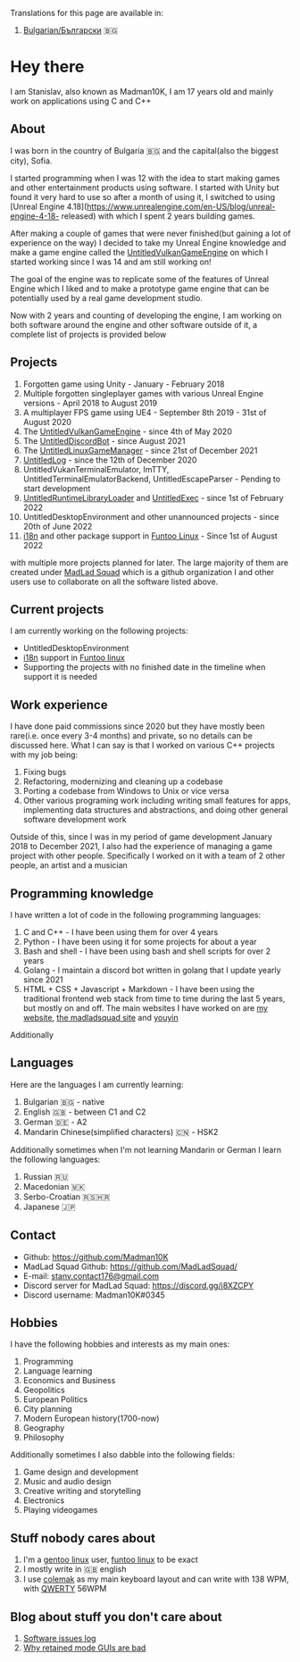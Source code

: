 Translations for this page are available in:
1. [Bulgarian/Български](https://madman10k.github.io/translations/bg/main) 🇧🇬

# Hey there
I am Stanislav, also known as Madman10K, I am 17 years old and mainly work on applications using C and C++

## About
I was born in the country of Bulgaria 🇧🇬 and the capital(also the biggest city), Sofia.

I started programming when I was 12 with the idea to start making games and other entertainment products using software. I started with Unity but found it 
very hard to use so after a month of using it, I switched to using [Unreal Engine 4.18](https://www.unrealengine.com/en-US/blog/unreal-engine-4-18-
released) with which I spent 2 years building games.

After making a couple of games that were never finished(but gaining a lot of experience on the way) I decided to take my Unreal Engine knowledge and make a 
game engine called the [UntitledVulkanGameEngine](https://github.com/MadLadSquad/UntitledVulkanGameEngine) on which I started working since I was 14 and am 
still working on! 

The goal of the engine was to replicate some of the features of Unreal Engine which I liked and to make a prototype game engine that can be potentially 
used by a real game development studio.

Now with 2 years and counting of developing the engine, I am working on both software around the engine and other software outside of it, a complete list 
of projects is provided below

## Projects
1. Forgotten game using Unity - January - February 2018
1. Multiple forgotten singleplayer games with various Unreal Engine versions - April 2018 to August 2019
1. A multiplayer FPS game using UE4 - September 8th 2019 - 31st of August 2020
1. The [UntitledVulkanGameEngine](https://github.com/MadLadSquad/UntitledVulkanGameEngine) - since 4th of May 2020
1. The [UntitledDiscordBot](https://github.com/MadLadSquad/MadLadSquadBot) - since August 2021
1. The [UntitledLinuxGameManager](https://github.com/MadLadSquad/UntitledLinuxGameManager/) - since 21st of December 2021
1. [UntitledLog](https://github.com/MadLadSquad/UntitledLog/) - since the 12th of December 2020
1. UntitledVukanTerminalEmulator, ImTTY, UntitledTerminalEmulatorBackend, UntitledEscapeParser - Pending to start development
1. [UntitledRuntimeLibraryLoader](https://github.com/MadLadSquad/UntitledRuntimeLibraryLoader/) and 
[UntitledExec](https://github.com/MadLadSquad/UntitledExec) - since 1st of February 2022
1. UntitledDesktopEnvironment and other unannounced projects - since  20th of June 2022
1. [i18n](https://en.wikipedia.org/wiki/Internationalization_and_localization) and other package support in [Funtoo Linux](https://funtoo.org/) - 
Since 1st of August 2022

with multiple more projects planned for later. The large majority of them are created under [MadLad Squad](https://github.com/MadLadSquad) which is a 
github organization I and other users use to collaborate on all the software listed above.

## Current projects
I am currently working on the following projects:
- UntitledDesktopEnvironment
- [i18n](https://en.wikipedia.org/wiki/Internationalization_and_localization) support in [Funtoo linux](https://www.funtoo.org/Funtoo:CJK)
- Supporting the projects with no finished date in the timeline when support it is needed

## Work experience
I have done paid commissions since 2020 but they have mostly been rare(i.e. once every 3-4 months) and private, so no details can be discussed here. 
What I can say is that I worked on various C++ projects with my job being:
1. Fixing bugs
1. Refactoring, modernizing and cleaning up a codebase
1. Porting a codebase from Windows to Unix or vice versa
1. Other various programing work including writing small features for apps, implementing data structures and abstractions, and doing other general 
software development work

Outside of this, since I was in my period of game development January 2018 to December 2021, I also had the experience of managing a game project with 
other people. Specifically I worked on it with a team of 2 other people, an artist and a musician

## Programming knowledge
I have written a lot of code in the following programming languages:
1. C and C++ - I have been using them for over 4 years
1. Python - I have been using it for some projects for about a year
1. Bash and shell - I have been using bash and shell scripts for over 2 years
1. Golang - I maintain a discord bot written in golang that I update yearly since 2021
1. HTML + CSS + Javascript + Markdown - I have been using the traditional frontend web stack from time to time during the last 5 years, but mostly on 
and off. The main websites I have worked on are [my website](https://madman10k.online/), [the madladsquad site](https://madladsquad.com/) and 
[youyin](https://youyin.madladsquad.com/)

Additionally 
## Languages
Here are the languages I am currently learning:
1. Bulgarian 🇧🇬 - native
1. English 🇬🇧 - between C1 and C2
1. German 🇩🇪 - A2
1. Mandarin Chinese(simplified characters) 🇨🇳 - HSK2

Additionally sometimes when I'm not learning Mandarin or German I learn the following languages:
1. Russian 🇷🇺
1. Macedonian 🇲🇰
1. Serbo-Croatian 🇷🇸🇭🇷
1. Japanese 🇯🇵

## Contact
- Github: <https://github.com/Madman10K>
- MadLad Squad Github: <https://github.com/MadLadSquad/>
- E-mail: stanv.contact176@gmail.com
- Discord server for MadLad Squad: <https://discord.gg/j8XZCPY>
- Discord username: Madman10K#0345

## Hobbies
I have the following hobbies and interests as my main ones:
1. Programming
1. Language learning
1. Economics and Business
1. Geopolitics
1. European Politics
1. City planning
1. Modern European history(1700-now)
1. Geography
1. Philosophy

Additionally sometimes I also dabble into the following fields:
1. Game design and development
1. Music and audio design
1. Creative writing and storytelling
1. Electronics
1. Playing videogames

## Stuff nobody cares about
1. I'm a [gentoo linux](https://www.gentoo.org/) user, [funtoo linux](https://www.funtoo.org/Welcome) to be exact
1. I mostly write in 🇬🇧 english
1. I use [colemak](https://colemak.com/) as my main keyboard layout and can write with 138 WPM, with [QWERTY](https://en.wikipedia.org/wiki/QWERTY) 56WPM

## Blog about stuff you don't care about
1. [Software issues log](https://madman10k.github.io/software-issue-log)
1. [Why retained mode GUIs are bad](https://madman10k.github.io/retained-mode-guis)
